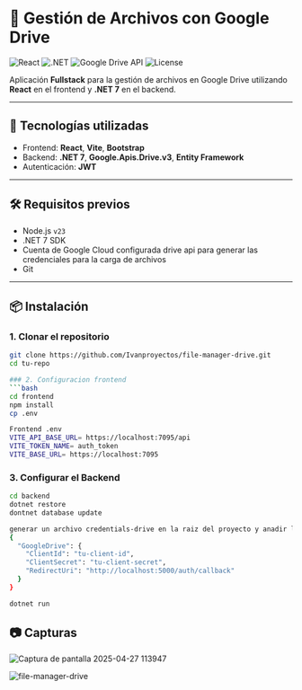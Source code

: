 # 📁 Gestión de Archivos con Google Drive

![React](https://img.shields.io/badge/React-18.2.0-61DAFB?logo=react&logoColor=white)
![.NET](https://img.shields.io/badge/.NET-7.0-512BD4?logo=dotnet&logoColor=white)
![Google Drive API](https://img.shields.io/badge/Google%20Drive-API-34A853?logo=google-drive&logoColor=white)
![License](https://img.shields.io/badge/license-MIT-green)

Aplicación **Fullstack** para la gestión de archivos en Google Drive utilizando **React** en el frontend y **.NET 7** en el backend.

---

## 🚀 Tecnologías utilizadas

- Frontend: **React**, **Vite**, **Bootstrap**
- Backend: **.NET 7**, **Google.Apis.Drive.v3**, **Entity Framework**
- Autenticación: **JWT**

---

## 🛠️ Requisitos previos 

- Node.js `v23`
- .NET 7 SDK
- Cuenta de Google Cloud configurada drive api para generar las credenciales para la carga de archivos
- Git

---

## 📦 Instalación

### 1. Clonar el repositorio

```bash
git clone https://github.com/Ivanproyectos/file-manager-drive.git
cd tu-repo

### 2. Configuracion frontend
```bash
cd frontend
npm install
cp .env

Frontend .env
VITE_API_BASE_URL= https://localhost:7095/api
VITE_TOKEN_NAME= auth_token
VITE_BASE_URL= https://localhost:7095
```
### 3. Configurar el Backend
```bash
cd backend
dotnet restore
dontnet database update

generar un archivo credentials-drive en la raiz del proyecto y anadir las credenciales generadas por la configuracion del google drive
{
  "GoogleDrive": {
    "ClientId": "tu-client-id",
    "ClientSecret": "tu-client-secret",
    "RedirectUri": "http://localhost:5000/auth/callback"
  }
}

dotnet run
```
## 📷 Capturas

![Captura de pantalla 2025-04-27 113947](https://github.com/user-attachments/assets/d9474392-2923-404f-be53-e8859bfcb918)

![file-manager-drive](https://github.com/user-attachments/assets/c03f4c62-7301-411d-9abb-f4405c7c22b4)


